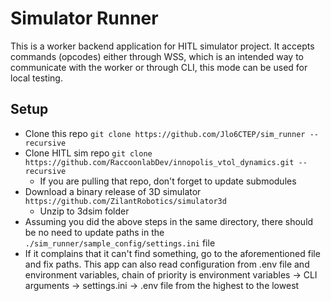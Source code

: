 # Simulator Runner
This is a worker backend application for HITL simulator project.
It accepts commands (opcodes) either through WSS, which is an intended
way to communicate with the worker or through CLI, this mode can be 
used for local testing.

## Setup
* Clone this repo `git clone https://github.com/Jlo6CTEP/sim_runner --recursive`
* Clone HITL sim repo `git clone https://github.com/RaccoonlabDev/innopolis_vtol_dynamics.git --recursive`
  * If you are pulling that repo, don't forget to update submodules
* Download a binary release of 3D simulator `https://github.com/ZilantRobotics/simulator3d` 
  * Unzip to 3dsim folder
* Assuming you did the above steps in the same directory, there should be no need
to update paths in the `./sim_runner/sample_config/settings.ini` file
* If it complains that it can't find something, go to the aforementioned file and fix paths.
This app can also read configuration from .env file and environment variables, chain of priority is
environment variables -> CLI arguments -> settings.ini -> .env file from the highest to the lowest